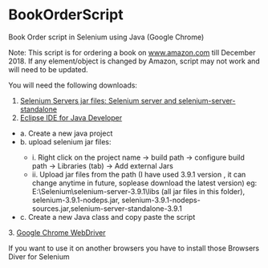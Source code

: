 # BookOrderScript
Book Order script in Selenium using Java (Google Chrome)

Note: This script is for ordering a book on www.amazon.com till December 2018. 
If any element/object is changed by Amazon, script may not work and will need to be updated.


You will need the following downloads:
1. <a href="http://selenium-release.storage.googleapis.com/index.html" target="_blank">Selenium Servers jar files: Selenium server and selenium-server-standalone</a>
2. <a href="https://www.eclipse.org/downloads/packages/">Eclipse IDE for Java Developer</a>
  <ul>
  <li> a. Create a new java project </li>
  <li> b. upload selenium jar files: </li>
    <ul>
     <li>  i. Right click on the project name -> build path -> configure build path -> Libraries (tab) -> Add external Jars</li>
     <li>  ii. Upload jar files from the path (I have used 3.9.1 version , it can change anytime in future, soplease download the latest version) 
       eg: E:\Selenium\selenium-server-3.9.1\libs (all jar files in this folder), selenium-3.9.1-nodeps.jar, selenium-3.9.1-nodeps-sources.jar,selenium-server-standalone-3.9.1  </li>
    </ul>
    <li>c. Create a new Java class and copy paste the script   </li>
   </ul>
3. <a href="http://chromedriver.chromium.org/downloads">Google Chrome WebDriver</a>

If you want to use it on another browsers you have to install those Browsers Diver for Selenium


